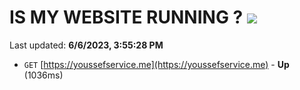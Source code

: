 # IS MY WEBSITE RUNNING ? [![](https://img.shields.io/static/v1?label=Sponsor&message=%E2%9D%A4&logo=GitHub&color=%23fe8e86)](https://github.com/sponsors/<username>)

Last updated: **6/6/2023, 3:55:28 PM**

- `GET` [https://youssefservice.me](https://youssefservice.me) - **Up** (1036ms)
